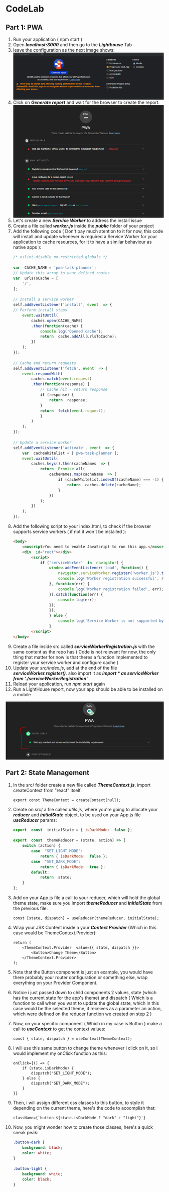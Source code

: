 
# CodeLab

## Part 1: PWA

1. Run your application ( npm start )
2. Open ***localhost:3000*** and then go to the ***Lighthouse*** Tab
3. leave the configuration as the next image shows:
   <img align="center" src="img/Config%20browser.PNG">
5. Click on ***Generate report*** and wait for the browser to create the report.
   <img align="center" src="img/Not-installable.PNG">
7. Let's create a new ***Service Worker*** to address the install issue
8. Create a file called ***worker.js*** inside the ***public*** folder of your project
9. Add the following code ( Don't pay much atention to it for now, this code will install and update whenever is required a Service Worker for your application to cache resources, for it to have a similar behaviour as native apps ):
	```js
	/* eslint-disable no-restricted-globals */

	var  CACHE_NAME = 'pwa-task-planner';
	// Update this array to your defined routes
	var  urlsToCache = [
		'/',
	];
	
	// Install a service worker
	self.addEventListener('install', event  => {
	// Perform install steps
		event.waitUntil(
			caches.open(CACHE_NAME)
			.then(function(cache) {
				console.log('Opened cache');
				return  cache.addAll(urlsToCache);
			})
		);
	});  

	// Cache and return requests
	self.addEventListener('fetch', event  => {
		event.respondWith(
			caches.match(event.request)
			.then(function(response) {
				// Cache hit - return response
				if (response) {
					return  response;
				}
				return  fetch(event.request);
				}
			)
		);
	});  

	// Update a service worker
	self.addEventListener('activate', event  => {
		var  cacheWhitelist = ['pwa-task-planner'];
		event.waitUntil(
			caches.keys().then(cacheNames  => {
				return  Promise.all(
					cacheNames.map(cacheName  => {
						if (cacheWhitelist.indexOf(cacheName) === -1) {
							return  caches.delete(cacheName);
						}
					})
				);
			})
		);
	});
	````
8. Add the following script to your index.html, to check if the browser supports service workers ( if not it won't be installed ):
	```html
	<body>
		<noscript>You need to enable JavaScript to run this app.</noscript>
		<div  id="root"></div>
			<script>
				if ('serviceWorker'  in  navigator) {
					window.addEventListener('load', function() {
						navigator.serviceWorker.register('worker.js').then(function(registration) 			{
						console.log('Worker registration successful', registration.scope);
					}, function(err) {
						console.log('Worker registration failed', err);
					}).catch(function(err) {
						console.log(err);
					});
					});
					} else {
						console.log('Service Worker is not supported by browser.');
					}
			</script>
	</body>
	```
9. Create a file inside src called ***serviceWorkerRegistration.js*** with the same content as the repo has  ( Code is not relevant for now, the only thing that matter for now is that theres a function implemented to register your service worker and configure cache )
10. Update your *src/index.js*, add at the end of the file ***serviceWorker.register()***. also import it as ***import  *  as  serviceWorker  from  './serviceWorkerRegistration'***
11. Reload your application, run *npm start* again
12. Run a LightHouse report, now your app should be able to be installed on a mobile
   <img align="center" src="img/Installable.PNG">


## Part 2: State Management
1. In the src/ folder create a new file called ***ThemeContext.js***, import createContext from "react" itself.
    
	```JSX
	export const ThemeContext = createContext(null);
	```
2.  Create on src/ a file called *utils.js,* where you're going to allocate your ***reducer*** and ***initialState*** object, to be used on your App.js file ***useReducer*** params:

	```js
	export  const  initialState = { isDarkMode:  false };
	
	export  const  themeReducer = (state, action) => {
		switch (action) {
			case  "SET_LIGHT_MODE":
				return { isDarkMode:  false };
			case  "SET_DARK_MODE":
				return { isDarkMode:  true };
			default:
				return  state;
		}
	};
	```



3. Add on your App.js file a call to your reducer, which will hold the global theme state, make sure you import ***themeReducer*** and ***initialState*** from the previous file:

	```JSX
	const [state, dispatch] = useReducer(themeReducer, initialState);
	```

4. Wrap your JSX Content inside a your ***Context Provider*** (Which in this case would be ThemeContext.Provider):
	```JSX
	return (
		<ThemeContext.Provider  value={{ state, dispatch }}>
			<Button>Change Theme</Button>
		</ThemeContext.Provider>
	);
	```
5. Note that the Button component is just an example, you would have there probably your router configuration or something else, wrap everything on your Provider Component.
6. Notice i just passed down to child components 2 values, state (which has the current state for the app's theme) and dispatch ( Which is a function to call when you want to update the global state, which in this case would be the selected theme, it receives as a parameter an action, which were defined on the reducer function we created on step 2 )
7. Now, on your specific component ( Which in my case is Button ) make a call to ***useContext*** to get the context values:
	```JSX
	const { state, dispatch } = useContext(ThemeContext);
	```
8. I will use this same button to change theme whenever i click on it, so i would implement my onClick function as this:
	```JSX
	onClick={() => {
		if (state.isDarkMode) {
			dispatch("SET_LIGHT_MODE");
		} else {
			dispatch("SET_DARK_MODE");
		}
	}}
	```
9. Then, i will assign different css classes to this button, to style it depending on the current theme, here's the code to acoomplish that:
	```JSX 
	className={`button-${state.isDarkMode ? "dark" : "light"}`} 
	```
10. Now, you might wonder how to create those classes, here's a quick sneak peak:
	```css
	.button-dark {
		background: black;
		color: white;
	}

	.button-light {
		background: white;
		color: black;
	}
	```
